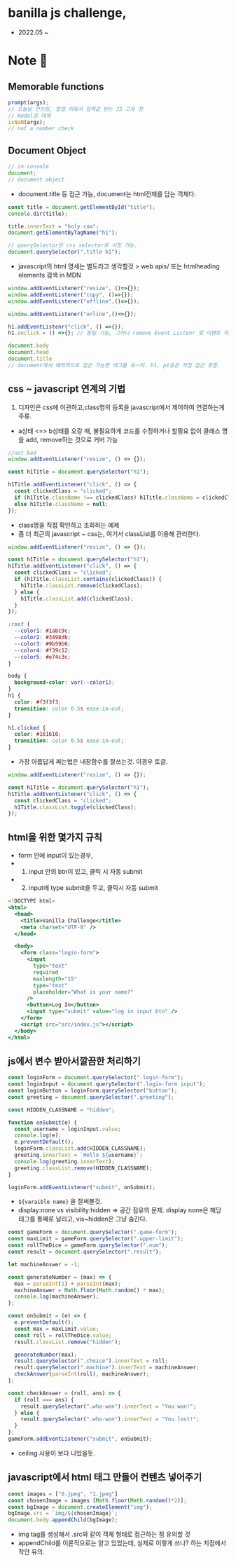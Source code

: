 # banilla js challenge, 

- 2022.05 ~


# Note 📝

## Memorable functions
```javascript
prompt(args);
// 오늘날 안쓰임, 팝업 띄워서 입력값 받는 JS 고유 창
// modal로 대체
isNaN(args);
// not a number check
```

## Document Object

```jsx
// in console
document; 
// document object
```
- document.title 등 접근 가능, document는 html전체를 담는 객체다. 

```jsx
const title = document.getElementById("title");
console.dir(title);

title.innerText = "holy cow";
document.getElementByTagName("h1");

// querySelector은 css selector로 서칭 가능.
document.querySelector(".title h1");
```

- javascript의 html 명세는 별도라고 생각할것 > web apis/ 또는 htmlheading elements 검색 in MDN

```jsx
window.addEventListener("resize", ()=>{});
window.addEventListener("copy", ()=>{});
window.addEventListener("offline",()=>{});

window.addEventListener("online",()=>{});

h1.addEventListenr("click", () =>{});
h1.onclick = () =>{}; // 동일 기능, 그러나 remove Event Listenr 및 이벤트 리스너 관리가 더 편한 것은 위의 코드.

document.body
document.head
document.title
// document에서 예외적으로 접근 가능한 태그들 유ㅡ이. h1, p1등은 직접 접근 못함.
```

## css ~ javascript 연계의 기법
1) 디자인은 css에 이관하고,class명의 등록을 javascript에서 제어하여 연결하는게 주류.
- a상태 <=> b상태를 오갈 때, 불필요하게 코드를 수정하거나 할필요 없이 클래스 명을 add, remove하는 것으로 커버 가능

```jsx
//not bad
window.addEventListener("resize", () => {});

const h1Title = document.querySelector("h1");

h1Title.addEventListener("click", () => {
  const clickedClass = "clicked";
  if (h1Title.className !== clickedClass) h1Title.className = clickedClass;
  else h1Title.className = null;
});

```

- class명을 직접 확인하고 조회하는 예제
- 좀 더 최근의 javascript ~ css는, 여기서 classList를 이용해 관리한다.

```jsx
window.addEventListener("resize", () => {});

const h1Title = document.querySelector("h1");
h1Title.addEventListener("click", () => {
  const clickedClass = "clicked";
  if (h1Title.classList.contains(clickedClass)) {
    h1Title.classList.remove(clickedClass);
  } else {
    h1Title.classList.add(clickedClass);
  }
});

``` 

```css
:root {
  --color1: #1abc9c;
  --color2: #3498db;
  --color3: #9b59b6;
  --color4: #f39c12;
  --color5: #e74c3c;
}

body {
  background-color: var(--color1);
}
h1 {
  color: #f3f3f3;
  transition: color 0.5s ease-in-out;
}

h1.clicked {
  color: #161616;
  transition: color 0.5s ease-in-out;
}
```

- 가장 아름답게 짜는법은 내장함수를 잘쓰는것. 이경우 토글.

```jsx
window.addEventListener("resize", () => {});

const h1Title = document.querySelector("h1");
h1Title.addEventListener("click", () => {
  const clickedClass = "clicked";
  h1Title.classList.toggle(clickedClass);
});
```

## html을 위한 몇가지 규칙
- form 안에 input이 있는경우,
- 1) input 안의 btn이 있고, 클릭 시 자동 submit
- 2) input에 type submit을 두고, 클릭시 자동 submit

```jsx
<!DOCTYPE html>
<html>
  <head>
    <title>Vanilla Challenge</title>
    <meta charset="UTF-8" />
  </head>

  <body>
    <form class="login-form">
      <input
        type="text"
        required
        maxlength="15"
        type="text"
        placeholder="What is your name?"
      />
      <button>Log In</button>
      <input type="submit" value="log in input btn" />
    </form>
    <script src="src/index.js"></script>
  </body>
</html>

```

## js에서 변수 받아서깔끔한 처리하기

```jsx
const loginForm = document.querySelector(".login-form");
const loginInput = document.querySelector(".login-form input");
const loginButton = loginForm.querySelector("button");
const greeting = document.querySelector(".greeting");

const HIDDEN_CLASSNAME = "hidden";

function onSubmit(e) {
  const username = loginInput.value;
  console.log(e);
  e.preventDefault();
  loginForm.classList.add(HIDDEN_CLASSNAME);
  greeting.innerText = `Hello ${username}`;
  console.log(greeting.innerText);
  greeting.classList.remove(HIDDEN_CLASSNAME);
}

loginForm.addEventListener("submit", onSubmit);

```
- `${varaible name}` 을 잘써볼것.
- display:none  vs visibility:hidden => 공간 점유의 문제. display none은 해당 태그를 통째로 날리고, vis~hidden은 그냥 숨긴다.

```jsx
const gameForm = document.querySelector(".game-form");
const maxLimit = gameForm.querySelector(".upper-limit");
const rollTheDice = gameForm.querySelector(".num");
const result = document.querySelector(".result");

let machineAnswer = -1;

const generateNumber = (max) => {
  max = parseInt(1) + parseInt(max);
  machineAnswer = Math.floor(Math.random() * max);
  console.log(machineAnswer);
};

const onSubmit = (e) => {
  e.preventDefault();
  const max = maxLimit.value;
  const roll = rollTheDice.value;
  result.classList.remove("hidden");

  generateNumber(max);
  result.querySelector(".choice").innerText = roll;
  result.querySelector(".machine").innerText = machineAnswer;
  checkAnswer(parseInt(roll), machineAnswer);
};

const checkAnswer = (roll, ans) => {
  if (roll === ans) {
    result.querySelector(".who-won").innerText = "You won!";
  } else {
    result.querySelector(".who-won").innerText = "You lost!";
  }
};
gameForm.addEventListener("submit", onSubmit);

```

- ceiling 사용이 보다 나았을듯.

## javascript에서 html 태그 만들어 컨텐츠 넣어주기

``` jsx
const images = ["0.jpeg", "1.jpeg"]
const chosenImage = images [Math.floor(Math.random()*2)];
const bgImage = document.createElement("img");
bgImage.src = `img/${chosenImage}`;
document.body.appendChild(bgImage);
```
- img tag를 생성해서 .src와 같이 객체 형태로 접근하는 점 유의할 것
- appendChild를 이론적으로는 알고 있었는데, 실제로 이렇게 쓰나? 하는 지점에서 착안 유의.
  